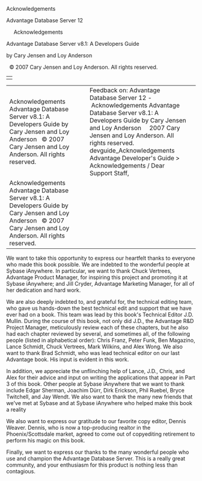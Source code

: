 Acknowledgements




Advantage Database Server 12  

     Acknowledgements

Advantage Database Server v8.1: A Developers Guide

by Cary Jensen and Loy Anderson

  © 2007 Cary Jensen and Loy Anderson. All rights reserved.

|  |
| --- |
|  |

|  |  |  |  |  |
| --- | --- | --- | --- | --- |
| Acknowledgements  Advantage Database Server v8.1: A Developers Guide  by Cary Jensen and Loy Anderson    © 2007 Cary Jensen and Loy Anderson. All rights reserved. |  |  | Feedback on: Advantage Database Server 12 -      Acknowledgements Advantage Database Server v8.1: A Developers Guide by Cary Jensen and Loy Anderson     2007 Cary Jensen and Loy Anderson. All rights reserved. devguide\_Acknowledgements Advantage Developer's Guide > Acknowledgements / Dear Support Staff, |  |
| Acknowledgements  Advantage Database Server v8.1: A Developers Guide  by Cary Jensen and Loy Anderson    © 2007 Cary Jensen and Loy Anderson. All rights reserved. |  |  |  |  |

We want to take this opportunity to express our heartfelt thanks to everyone who made this book possible. We are indebted to the wonderful people at Sybase iAnywhere. In particular, we want to thank Chuck Vertrees, Advantage Product Manager, for inspiring this project and promoting it at Sybase iAnywhere; and Jill Cryder, Advantage Marketing Manager, for all of her dedication and hard work.

We are also deeply indebted to, and grateful for, the technical editing team, who gave us hands-down the best technical edit and support that we have ever had on a book. This team was lead by this book's Technical Editor J.D. Mullin. During the course of this book, not only did J.D., the Advantage R&D Project Manager, meticulously review each of these chapters, but he also had each chapter reviewed by several, and sometimes all, of the following people (listed in alphabetical order): Chris Franz, Peter Funk, Ben Magazino, Lance Schmidt, Chuck Vertrees, Mark Wilkins, and Alex Wong. We also want to thank Brad Schmidt, who was lead technical editor on our last Advantage book. His input is evident in this work.

In addition, we appreciate the unflinching help of Lance, J.D., Chris, and Alex for their advice and input on writing the applications that appear in Part 3 of this book. Other people at Sybase iAnywhere that we want to thank include Edgar Sherman, Joachim Dürr, Dirk Erickson, Phil Ruebel, Bryce Twitchell, and Jay Wendt. We also want to thank the many new friends that we've met at Sybase and at Sybase iAnywhere who helped make this book a reality

We also want to express our gratitude to our favorite copy editor, Dennis Weaver. Dennis, who is now a top-producing realtor in the Phoenix/Scottsdale market, agreed to come out of copyediting retirement to perform his magic on this book.

Finally, we want to express our thanks to the many wonderful people who use and champion the Advantage Database Server. This is a really great community, and your enthusiasm for this product is nothing less than contagious.